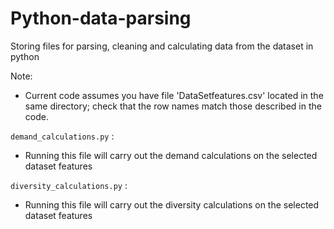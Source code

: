 # Python-data-parsing
Storing files for parsing, cleaning and calculating data from the dataset in python

Note:
- Current code assumes you have file 'DataSetfeatures.csv' located in the same directory; check that the row names match those described in the code. 

`demand_calculations.py` :
- Running this file will carry out the demand calculations on the selected dataset features

`diversity_calculations.py` :
- Running this file will carry out the diversity calculations on the selected dataset features